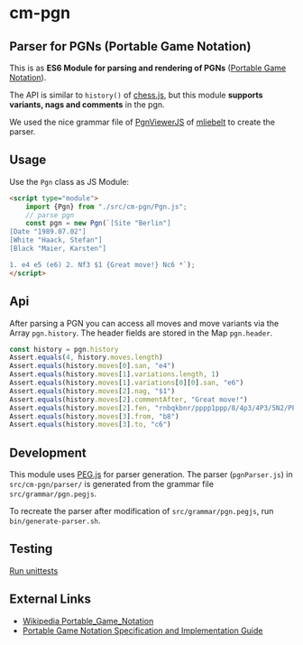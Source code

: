# cm-pgn

## Parser for PGNs (Portable Game Notation)

This is as **ES6 Module for parsing and rendering of PGNs** ([Portable Game Notation](https://de.wikipedia.org/wiki/Portable_Game_Notation)).

The API is similar to `history()` of [chess.js](https://github.com/jhlywa/chess.js), but this module **supports variants, nags and comments** in the pgn.

We used the nice grammar file of [PgnViewerJS](https://github.com/mliebelt/PgnViewerJS) of [mliebelt](https://github.com/mliebelt) to create the parser.

## Usage

Use the `Pgn` class as JS Module:

```html
<script type="module">
    import {Pgn} from "./src/cm-pgn/Pgn.js";
    // parse pgn
    const pgn = new Pgn(`[Site "Berlin"]
[Date "1989.07.02"]
[White "Haack, Stefan"]
[Black "Maier, Karsten"]

1. e4 e5 (e6) 2. Nf3 $1 {Great move!} Nc6 *`);
</script>
```

## Api

After parsing a PGN you can access all moves and move variants via the Array `pgn.history`.
The header fields are stored in the Map `pgn.header`.

```javascript
const history = pgn.history
Assert.equals(4, history.moves.length)
Assert.equals(history.moves[0].san, "e4")
Assert.equals(history.moves[1].variations.length, 1)
Assert.equals(history.moves[1].variations[0][0].san, "e6")
Assert.equals(history.moves[2].nag, "$1")
Assert.equals(history.moves[2].commentAfter, "Great move!")
Assert.equals(history.moves[2].fen, "rnbqkbnr/pppp1ppp/8/4p3/4P3/5N2/PPPP1PPP/RNBQKB1R b KQkq - 1 2")
Assert.equals(history.moves[3].from, "b8")
Assert.equals(history.moves[3].to, "c6")
```

## Development

This module uses [PEG.js](https://pegjs.org/) for parser generation. The parser (`pgnParser.js`)
in `src/cm-pgn/parser/` is generated from the grammar file `src/grammar/pgn.pegjs`.

To recreate the parser after modification of `src/grammar/pgn.pegjs`, run `bin/generate-parser.sh`.

## Testing

[Run unittests](https://shaack.com/projekte/cm-pgn/test/tests.html)

## External Links

- [Wikipedia Portable_Game_Notation](https://en.wikipedia.org/wiki/Portable_Game_Notation)
- [Portable Game Notation Specification and Implementation Guide](http://www.saremba.de/chessgml/standards/pgn/pgn-complete.htm)

